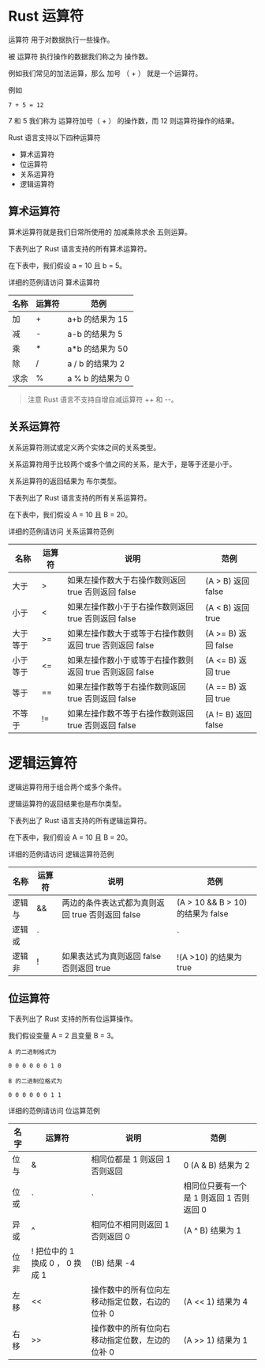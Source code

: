 # Rust 运算符

运算符 用于对数据执行一些操作。

被 运算符 执行操作的数据我们称之为 操作数。

例如我们常见的加法运算，那么 加号 （ + ） 就是一个运算符。

例如

```
7 + 5 = 12
```
7 和 5 我们称为 运算符加号（ + ） 的操作数，而 12 则运算符操作的结果。

Rust 语言支持以下四种运算符

- 算术运算符
- 位运算符
- 关系运算符
- 逻辑运算符


## 算术运算符

算术运算符就是我们日常所使用的 加减乘除求余 五则运算。

下表列出了 Rust 语言支持的所有算术运算符。

在下表中，我们假设 a = 10 且 b = 5。

详细的范例请访问 算术运算符


| 名称 |	运算符 |	范例 |
| -- | -- | -- |
|加|	+ | a+b 的结果为 15|
|减|	- |	a-b 的结果为 5|
|乘|	* |	a*b 的结果为 50|
|除|	/ |	 a / b 的结果为 2|
|求余|	% |	a % b 的结果为 0|

> 注意
Rust 语言不支持自增自减运算符 ++ 和 --。

## 关系运算符

关系运算符测试或定义两个实体之间的关系类型。

关系运算符用于比较两个或多个值之间的关系，是大于，是等于还是小于。

关系运算符的返回结果为 布尔类型。

下表列出了 Rust 语言支持的所有关系运算符。

在下表中，我们假设 A = 10 且 B = 20。

详细的范例请访问 关系运算符范例

|名称|	运算符 |	说明 |	范例|
| -- | -- | -- | -- |
|大于|	> |	如果左操作数大于右操作数则返回 true 否则返回 false |	(A > B) 返回 false|
|小于|	<	|如果左操作数小于于右操作数则返回 true 否则返回 false |	(A < B) 返回 true|
|大于等于|	>=	| 如果左操作数大于或等于右操作数则返回 true 否则返回 false |	(A >= B) 返回 false|
|小于等于|	<=	|如果左操作数小于或等于右操作数则返回 true 否则返回 false |	(A <= B) 返回 true|
|等于|	== 	|如果左操作数等于右操作数则返回 true 否则返回 false |	(A == B) 返回 true|
|不等于|	!=|	如果左操作数不等于右操作数则返回 true 否则返回 false|	(A != B) 返回 false|

# 逻辑运算符

逻辑运算符用于组合两个或多个条件。

逻辑运算符的返回结果也是布尔类型。

下表列出了 Rust 语言支持的所有逻辑运算符。

在下表中，我们假设 A = 10 且 B = 20。

详细的范例请访问 逻辑运算符范例

| 名称 |	运算符 |	说明 |	范例 |
| -- | -- | -- | -- |
|逻辑与 |	&&	|两边的条件表达式都为真则返回 true 否则返回 false|	(A > 10 && B > 10) 的结果为 false|
|逻辑或 | `||`	|两边的条件表达式只要有一个为真则返回 true 否则返回 false|	(A > 10 || B >10) 的结果为 true|
|逻辑非 |	!	|如果表达式为真则返回 false 否则返回 true|	!(A >10) 的结果为 true|


## 位运算符

下表列出了 Rust 支持的所有位运算操作。

我们假设变量 A = 2 且变量 B = 3。

```
A 的二进制格式为

0 0 0 0 0 0 1 0

B 的二进制位格式为

0 0 0 0 0 0 1 1
```
详细的范例请访问 位运算范例

|名字|	运算符 |	说明 |	范例|
|-- | -- | -- | -- |
|位与|	& |	相同位都是 1 则返回 1 否则返回 | 0	(A & B) 结果为 2|
|位或|	`|`	| 相同位只要有一个是 1 则返回 1 否则返回 0 |	(A | B) 结果为 3|
|异或|	^	|相同位不相同则返回 1 否则返回 0 |	(A ^ B) 结果为 1|
|位非|	!	把位中的 1 换成 0 ， 0 换成 1|	(!B) 结果 -4|
|左移|	<<	| 操作数中的所有位向左移动指定位数，右边的位补 0|	(A << 1) 结果为 4 |
|右移|	>>	| 操作数中的所有位向右移动指定位数，左边的位补 0|	(A >> 1) 结果为 1 |